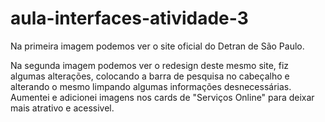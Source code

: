 # aula-interfaces-atividade-3

Na primeira imagem podemos ver o site oficial do Detran de São Paulo.

Na segunda imagem podemos ver o redesign deste mesmo site, fiz algumas alterações, colocando a barra de pesquisa no cabeçalho e alterando o mesmo limpando algumas informações desnecessárias. Aumentei e adicionei imagens nos cards de "Serviços Online" para deixar mais atrativo e acessivel.
